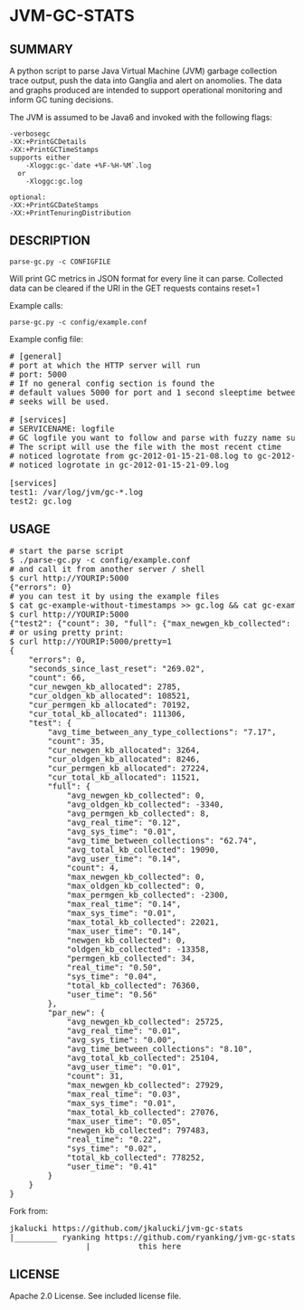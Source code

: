 JVM-GC-STATS
============

SUMMARY
-------
A python script to parse Java Virtual Machine (JVM) garbage collection
trace output, push the data into Ganglia and alert on anomolies.
The data and graphs produced are intended to support operational
monitoring and inform GC tuning decisions.

The JVM is assumed to be Java6 and invoked with the following flags:

    -verbosegc
    -XX:+PrintGCDetails
    -XX:+PrintGCTimeStamps
    supports either
        -Xloggc:gc-`date +%F-%H-%M`.log
      or
        -Xloggc:gc.log

    optional: 
    -XX:+PrintGCDateStamps
    -XX:+PrintTenuringDistribution


DESCRIPTION
-------

    parse-gc.py -c CONFIGFILE

Will print GC metrics in JSON format for every line it can parse.
Collected data can be cleared if the URI in the GET requests contains reset=1


Example calls:

    parse-gc.py -c config/example.conf

Example config file:
<pre>
# [general]
# port at which the HTTP server will run
# port: 5000
# If no general config section is found the
# default values 5000 for port and 1 second sleeptime between logfile
# seeks will be used.

# [services]
# SERVICENAME: logfile
# GC logfile you want to follow and parse with fuzzy name support
# The script will use the file with the most recent ctime
# noticed logrotate from gc-2012-01-15-21-08.log to gc-2012-01-15-21-09.log
# noticed logrotate in gc-2012-01-15-21-09.log

[services]
test1: /var/log/jvm/gc-*.log
test2: gc.log
</pre>
USAGE
-------
<pre>
# start the parse script
$ ./parse-gc.py -c config/example.conf
# and call it from another server / shell
$ curl http://YOURIP:5000
{"errors": 0}
# you can test it by using the example files
$ cat gc-example-without-timestamps >> gc.log && cat gc-example-with-timestamps >> gc.log.1
$ curl http://YOURIP:5000
{"test2": {"count": 30, "full": {"max_newgen_kb_collected": 0, "newgen_kb_collected": 0, "total_kb_collected": 38180, "max_oldgen_kb_collected": 0, "max_sys_time": "0.01", "avg_time_between_collections": "0.00", "max_permgen_kb_collected": -2300, "avg_newgen_kb_collected": 0, "avg_oldgen_kb_collected": -3340, "max_total_kb_collected": 22021, "sys_time": "0.02", "oldgen_kb_collected": -6679, "avg_total_kb_collected": 19090, "user_time": "0.28", "max_user_time": "0.14", "max_real_time": "0.14", "avg_permgen_kb_collected": 8, "count": 2, "avg_real_time": "0.12", "avg_user_time": "0.14", "permgen_kb_collected": 17, "real_time": "0.25", "avg_sys_time": "0.01"}, "avg_time_between_any_type_collections": "0.00", "cur_total_kb_allocated": 24853, "cur_permgen_kb_allocated": 27224, "par_new": {"count": 28, "max_newgen_kb_collected": 27929, "avg_time_between_collections": "0.00", "avg_real_time": "0.01", "max_user_time": "0.05", "avg_newgen_kb_collected": 26004, "newgen_kb_collected": 728113, "total_kb_collected": 710460, "max_real_time": "0.03", "avg_user_time": "0.01", "max_sys_time": "0.01", "max_total_kb_collected": 27076, "sys_time": "0.02", "real_time": "0.19", "avg_sys_time": "0.00", "avg_total_kb_collected": 25373, "user_time": "0.35"}, "cur_newgen_kb_allocated": 521, "cur_oldgen_kb_allocated": 8246}, "test1": {"count": 66, "cms_remark": {"count": 1, "avg_time_between_collections": "0.00", "avg_real_time": "0.00", "max_user_time": 0, "max_real_time": 0, "avg_user_time": "0.00", "max_sys_time": 0, "sys_time": "0.00", "real_time": "0.00", "avg_sys_time": "0.00", "user_time": "0.00"}, "full": {"max_newgen_kb_collected": 0, "newgen_kb_collected": 0, "total_kb_collected": 506049, "max_oldgen_kb_collected": 126117, "max_sys_time": "0.01", "avg_time_between_collections": "0.00", "max_permgen_kb_collected": -4361, "avg_newgen_kb_collected": 0, "avg_oldgen_kb_collected": 5420, "max_total_kb_collected": 226988, "sys_time": "0.02", "oldgen_kb_collected": 233067, "avg_total_kb_collected": 11768, "user_time": "4.87", "max_user_time": "0.43", "max_real_time": "0.43", "avg_permgen_kb_collected": 4, "count": 43, "avg_real_time": "0.12", "avg_user_time": "0.11", "permgen_kb_collected": 173, "real_time": "5.10", "avg_sys_time": "0.00"}, "avg_time_between_any_type_collections": "0.00", "cms_initial_mark": {"count": 2, "avg_time_between_collections": "0.00", "avg_real_time": "0.00", "max_user_time": 0, "max_real_time": 0, "avg_user_time": "0.00", "max_sys_time": 0, "sys_time": "0.00", "real_time": "0.00", "avg_sys_time": "0.00", "user_time": "0.00"}, "promotion_failure": {"max_newgen_kb_collected": 22447, "newgen_kb_collected": 22447, "total_kb_collected": 1507825, "max_oldgen_kb_collected": 279126, "max_sys_time": "0.07", "avg_time_between_collections": "0.00", "avg_newgen_kb_collected": 11223, "avg_oldgen_kb_collected": 162279, "max_total_kb_collected": 1443275, "sys_time": "0.07", "oldgen_kb_collected": 324558, "avg_total_kb_collected": 753912, "user_time": "3.74", "max_user_time": "3.18", "max_real_time": "3.20", "avg_permgen_kb_collected": 0, "count": 2, "avg_real_time": "1.86", "avg_user_time": "1.87", "permgen_kb_collected": 0, "real_time": "3.72", "avg_sys_time": "0.04"}, "cms_concurrent_sweep": {"count": 1, "avg_time_between_collections": "0.00", "avg_real_time": "0.01", "max_user_time": "0.02", "max_real_time": "0.01", "avg_user_time": "0.02", "max_sys_time": 0, "sys_time": "0.00", "real_time": "0.01", "avg_sys_time": "0.00", "user_time": "0.02"}, "cur_total_kb_allocated": 111306, "cms_concurrent_reset": {"count": 1, "avg_time_between_collections": "0.00", "avg_real_time": "0.00", "max_user_time": 0, "max_real_time": 0, "avg_user_time": "0.00", "max_sys_time": 0, "sys_time": "0.00", "real_time": "0.00", "avg_sys_time": "0.00", "user_time": "0.00"}, "cur_permgen_kb_allocated": 70192, "par_new": {"count": 8, "max_newgen_kb_collected": 95441, "avg_time_between_collections": "0.00", "avg_real_time": "0.02", "max_user_time": "0.14", "avg_newgen_kb_collected": 46505, "newgen_kb_collected": 372040, "total_kb_collected": 207069, "max_real_time": "0.05", "avg_user_time": "0.05", "max_sys_time": 0, "max_total_kb_collected": 84639, "sys_time": "0.00", "real_time": "0.17", "avg_sys_time": "0.00", "avg_total_kb_collected": 25883, "user_time": "0.39"}, "cms_concurrent_preclean_start": {"count": 1, "avg_time_between_collections": "0.00"}, "cms_concurrent_mark_start": {"count": 2, "avg_time_between_collections": "0.00"}, "cms_concurrent_mark": {"count": 2, "avg_time_between_collections": "0.00", "avg_real_time": "0.14", "max_user_time": "0.26", "max_real_time": "0.16", "avg_user_time": "0.19", "max_sys_time": 0, "sys_time": "0.00", "real_time": "0.29", "avg_sys_time": "0.00", "user_time": "0.38"}, "cur_newgen_kb_allocated": 2785, "cur_oldgen_kb_allocated": 108521, "cms_concurrent_reset_start": {"count": 1, "avg_time_between_collections": "0.00"}, "cms_concurrent_sweep_start": {"count": 1, "avg_time_between_collections": "0.00"}, "cms_concurrent_preclean": {"count": 1, "avg_time_between_collections": "0.00", "avg_real_time": "0.01", "max_user_time": "0.01", "max_real_time": "0.01", "avg_user_time": "0.01", "max_sys_time": 0, "sys_time": "0.00", "real_time": "0.01", "avg_sys_time": "0.00", "user_time": "0.01"}}, "errors": 0, "seconds_since_last_reset": "10.85"}
# or using pretty print:
$ curl http://YOURIP:5000/pretty=1
{
    "errors": 0, 
    "seconds_since_last_reset": "269.02", 
    "count": 66, 
    "cur_newgen_kb_allocated": 2785, 
    "cur_oldgen_kb_allocated": 108521, 
    "cur_permgen_kb_allocated": 70192, 
    "cur_total_kb_allocated": 111306,
    "test": {
        "avg_time_between_any_type_collections": "7.17", 
        "count": 35, 
        "cur_newgen_kb_allocated": 3264, 
        "cur_oldgen_kb_allocated": 8246, 
        "cur_permgen_kb_allocated": 27224, 
        "cur_total_kb_allocated": 11521, 
        "full": {
            "avg_newgen_kb_collected": 0, 
            "avg_oldgen_kb_collected": -3340, 
            "avg_permgen_kb_collected": 8, 
            "avg_real_time": "0.12", 
            "avg_sys_time": "0.01", 
            "avg_time_between_collections": "62.74", 
            "avg_total_kb_collected": 19090, 
            "avg_user_time": "0.14", 
            "count": 4, 
            "max_newgen_kb_collected": 0, 
            "max_oldgen_kb_collected": 0, 
            "max_permgen_kb_collected": -2300, 
            "max_real_time": "0.14", 
            "max_sys_time": "0.01", 
            "max_total_kb_collected": 22021, 
            "max_user_time": "0.14", 
            "newgen_kb_collected": 0, 
            "oldgen_kb_collected": -13358, 
            "permgen_kb_collected": 34, 
            "real_time": "0.50", 
            "sys_time": "0.04", 
            "total_kb_collected": 76360, 
            "user_time": "0.56"
        }, 
        "par_new": {
            "avg_newgen_kb_collected": 25725, 
            "avg_real_time": "0.01", 
            "avg_sys_time": "0.00", 
            "avg_time_between_collections": "8.10", 
            "avg_total_kb_collected": 25104, 
            "avg_user_time": "0.01", 
            "count": 31, 
            "max_newgen_kb_collected": 27929, 
            "max_real_time": "0.03", 
            "max_sys_time": "0.01", 
            "max_total_kb_collected": 27076, 
            "max_user_time": "0.05", 
            "newgen_kb_collected": 797483, 
            "real_time": "0.22", 
            "sys_time": "0.02", 
            "total_kb_collected": 778252, 
            "user_time": "0.41"
        }
    }
}
</pre>
Fork from:
<pre>
jkalucki https://github.com/jkalucki/jvm-gc-stats
|_________ ryanking https://github.com/ryanking/jvm-gc-stats
                |_________ this here
</pre>
LICENSE
-------
Apache 2.0 License. See included license file.
